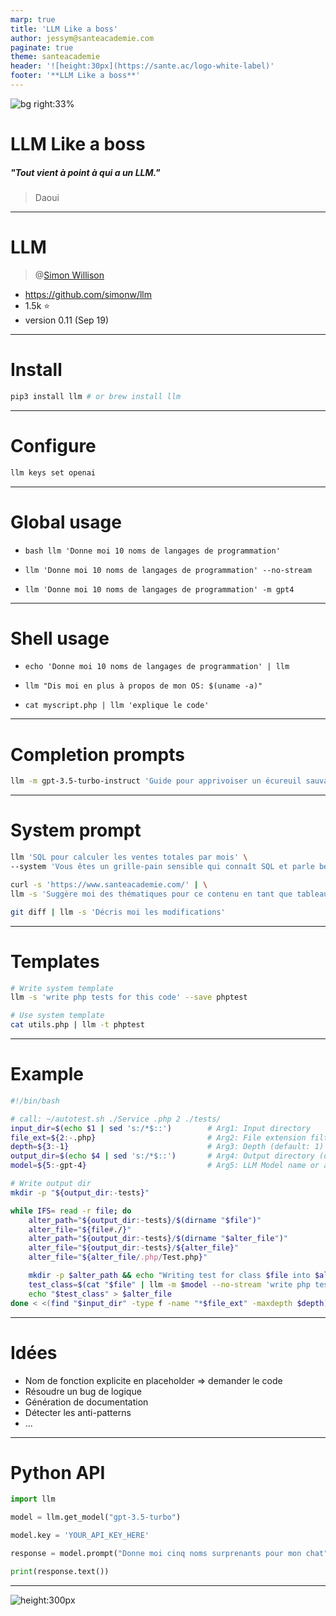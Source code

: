 ```yaml
---
marp: true
title: 'LLM Like a boss'
author: jessym@santeacademie.com
paginate: true
theme: santeacademie
header: '![height:30px](https://sante.ac/logo-white-label)'
footer: '**LLM Like a boss**'
---
```

<!-- _paginate: skip -->
<!-- _footer: '' -->
<!-- _class: invert top -->

![bg right:33%](https://images.pexels.com/photos/3009205/pexels-photo-3009205.jpeg)

# LLM Like a boss

##### "Tout vient à point à qui a un LLM."

> Daoui

---

# LLM
> @[Simon Willison](https://simonwillison.net)
- https://github.com/simonw/llm
- 1.5k ⭐️
- version 0.11 (Sep 19)

---
# Install
<!-- _class: invert top amber -->

```bash
pip3 install llm # or brew install llm
```

--- 

# Configure
<!-- _class: invert top teal -->
```bash
llm keys set openai
```

---
# Global usage
<!-- _class: invert top slate -->

* `bash llm 'Donne moi 10 noms de langages de programmation'`

* `llm 'Donne moi 10 noms de langages de programmation' --no-stream`

* `llm 'Donne moi 10 noms de langages de programmation' -m gpt4`

---
<!-- _class: invert top pink -->
# Shell usage

* `echo 'Donne moi 10 noms de langages de programmation' | llm`

* `llm "Dis moi en plus à propos de mon OS: $(uname -a)"`

* `cat myscript.php | llm 'explique le code'`

---

# Completion prompts
<!-- _class: invert top amber -->
```bash
llm -m gpt-3.5-turbo-instruct 'Guide pour apprivoiser un écureuil sauvage:'
```

---


# System prompt
<!-- _class: invert top teal -->

```bash
llm 'SQL pour calculer les ventes totales par mois' \
--system 'Vous êtes un grille-pain sensible qui connaît SQL et parle beaucoup de tartines'
```

```bash
curl -s 'https://www.santeacademie.com/' | \
llm -s 'Suggère moi des thématiques pour ce contenu en tant que tableau JSON'
```

```bash
git diff | llm -s 'Décris moi les modifications'
```

---

# Templates
<!-- _class: invert top slate -->
```bash
# Write system template
llm -s 'write php tests for this code' --save phptest

# Use system template
cat utils.php | llm -t phptest
```

---

# Example
<!-- _class: invert top amber -->

```bash
#!/bin/bash

# call: ~/autotest.sh ./Service .php 2 ./tests/
input_dir=$(echo $1 | sed 's:/*$::')        # Arg1: Input directory
file_ext=${2:-.php}                         # Arg2: File extension filter (default: .php)
depth=${3:-1}                               # Arg3: Depth (default: 1)
output_dir=$(echo $4 | sed 's:/*$::')       # Arg4: Output directory (default: tests/)
model=${5:-gpt-4}                           # Arg5: LLM Model name or alias (default: gpt-4)

# Write output dir
mkdir -p "${output_dir:-tests}"

while IFS= read -r file; do
    alter_path="${output_dir:-tests}/$(dirname "$file")"
    alter_file="${file#./}"
    alter_path="${output_dir:-tests}/$(dirname "$alter_file")"
    alter_file="${output_dir:-tests}/${alter_file}"
    alter_file="${alter_file/.php/Test.php}"

    mkdir -p $alter_path && echo "Writing test for class $file into $alter_file"
    test_class=$(cat "$file" | llm -m $model --no-stream 'write php tests for this code, just the code please, no introduction but with <?php')
    echo "$test_class" > $alter_file
done < <(find "$input_dir" -type f -name "*$file_ext" -maxdepth $depth)


``````

---

# Idées
<!-- _class: invert top teal -->

* Nom de fonction explicite en placeholder => demander le code
* Résoudre un bug de logique
* Génération de documentation
* Détecter les anti-patterns
* ...

---

# Python API
<!-- _class: invert top pink -->
```python
import llm

model = llm.get_model("gpt-3.5-turbo")

model.key = 'YOUR_API_KEY_HERE'

response = model.prompt("Donne moi cinq noms surprenants pour mon chat")

print(response.text())
```

---
<!-- _class: invert flat pink center -->
<!-- _footer: '' -->
<!-- _paginate: 'skip' -->
<style scoped>section{text-align:center;}</style>

![height:300px](https://i.imgur.com/CVAWdaB.gif)
